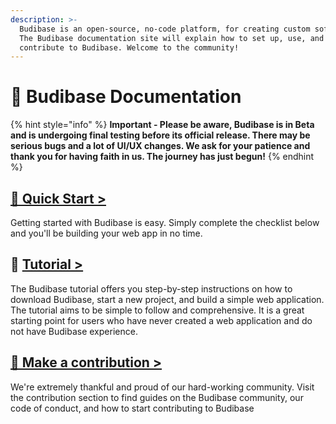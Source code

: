 ```yaml
---
description: >-
  Budibase is an open-source, no-code platform, for creating custom software.
  The Budibase documentation site will explain how to set up, use, and
  contribute to Budibase. Welcome to the community!
---
```


# 👋 Budibase Documentation

{% hint style="info" %}
**Important - Please be aware, Budibase is in Beta and is undergoing final testing before its official release. There may be serious bugs and a lot of UI/UX changes. We ask for your patience and thank you for having faith in us. The journey has just begun!**
{% endhint %}

## [🌠 Quick Start &gt;](quick-start.md)

Getting started with Budibase is easy. Simply complete the checklist below and you'll be building your web app in no time.

## 📘 [**Tutorial &gt;**](tutorial/1.-download.md) 

The Budibase tutorial offers you step-by-step instructions on how to download Budibase, start a new project, and build a simple web application. The tutorial aims to be simple to follow and comprehensive. It is a great starting point for users who have never created a web application and do not have Budibase experience.

## [👐 Make a contribution &gt;](contributions/contributing-to-budibase.md)

We're extremely thankful and proud of our hard-working community. Visit the contribution section to find guides on the Budibase community, our code of conduct, and how to start contributing to Budibase

